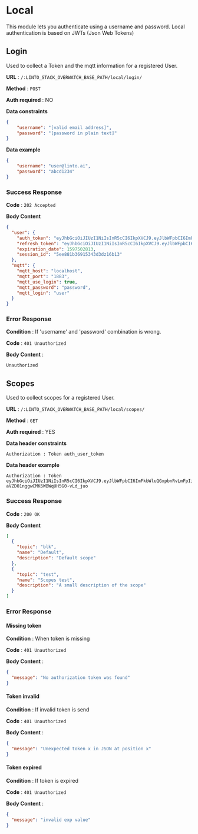 # Local
This module lets you authenticate using a username and password. Local authentication is based on JWTs (Json Web Tokens)

## Login
Used to collect a Token and the mqtt information for a registered User.

**URL** : `/:LINTO_STACK_OVERWATCH_BASE_PATH/local/login/`

**Method** : `POST`

**Auth required** : NO

**Data constraints**
```json
{
    "username": "[valid email address]",
    "password": "[password in plain text]"
}
```

**Data example**
```json
{
    "username": "user@linto.ai",
    "password": "abcd1234"
}
```

### Success Response

**Code** : `202 Accepted`

**Body Content**
```json
{
  "user": {
    "auth_token": "eyJhbGciOiJIUzI1NiIsInR5cCI6IkpXVCJ9.eyJlbWFpbCI6ImFkbWluQGxpbnRvLmFpIiwiaWQiOiI1ZWU4ODFkMzY0OTQzNDRkM2RlMTZiMTMiLCJleHAiOjE1OTc1MDI4MTMsImlhdCI6MTU5MjMxODgxM30.DY1mp2Xfp2b9IEXLWcpU4yYQODwFPVtG-Ker6yeOWC0",
    "refresh_token": "eyJhbGciOiJIUzI1NiIsInR5cCI6IkpXVCJ9.eyJlbWFpbCI6ImFkbWluQGxpbnRvLmFpIiwiaWQiOiI1ZWU4ODFkMzY0OTQzNDRkM2RlMTZiMTMiLCJleHAiOjI5MDQ0MTE2NTQ1LCJpYXQiOjE1OTIzMTg4MTN9.sHtOlt13QI0MGRmcyrhDxzSFub_Od1ROK6_s142YLvw",
    "expiration_date": 1597502813,
    "session_id": "5ee881b36915343d3dz16b13"
  },
  "mqtt": {
    "mqtt_host": "localhost",
    "mqtt_port": "1883",
    "mqtt_use_login": true,
    "mqtt_password": "password",
    "mqtt_login": "user"
  }
}
```

### Error Response

**Condition** : If 'username' and 'password' combination is wrong.

**Code** : `401 Unauthorized`

**Body Content** :
```
Unauthorized
```

## Scopes
Used to collect scopes for a registered User.

**URL** : `/:LINTO_STACK_OVERWATCH_BASE_PATH/local/scopes/`

**Method** : `GET`

**Auth required** : YES

**Data header constraints**

```
Authorization : Token auth_user_token
```
**Data header example**
```
Authorization : Token eyJhbGciOiJIUzI1NiIsInR5cCI6IkpXVCJ9.eyJlbWFpbCI6ImFkbWluQGxpbnRvLmFpIiwiaWQiOiI1ZWU5YzNjNWE5MTJkOTAwMWU5YTNhYzYiLCJleHAiOjE1OTc1NjI5NTgsImlhdCI6MTU5MjM3ODk1OH0.3mfwRyEdJBi-aVZD01nggwCMK6WBWqUH5G0-vLd_juo
```

### Success Response

**Code** : `200 OK`

**Body Content**
```json
[
  {
    "topic": "blk",
    "name": "Default",
    "description": "Default scope"
  },
  {
    "topic": "test",
    "name": "Scopes test",
    "description": "A small description of the scope"
  }
]
```

### Error Response
#### Missing token
**Condition** : When token is missing

**Code** : `401 Unauthorized`

**Body Content** :

```json
{
  "message": "No authorization token was found"
}
```

#### Token invalid
**Condition** : If invalid token is send

**Code** : `401 Unauthorized`

**Body Content** :
```json
{
  "message": "Unexpected token x in JSON at position x"
}
```
#### Token expired
**Condition** : If token is expired

**Code** : `401 Unauthorized`

**Body Content** :
```json
{
  "message": "invalid exp value"
}
```
